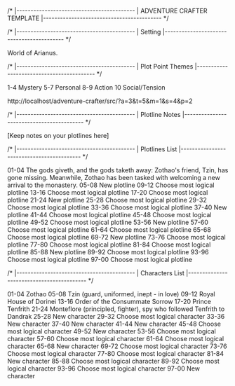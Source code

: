 /*
|------------------------------------------
| ADVENTURE CRAFTER TEMPLATE
|------------------------------------------
*/

/*
|------------------------------------------
| Setting
|------------------------------------------
*/

World of Arianus.

/*
|------------------------------------------
| Plot Point Themes
|------------------------------------------
*/

1-4	Mystery
5-7	Personal
8-9	Action
10	Social/Tension

http://localhost/adventure-crafter/src/?a=3&t=5&m=1&s=4&p=2

/*
|------------------------------------------
| Plotline Notes
|------------------------------------------
*/

[Keep notes on your plotlines here]

/*
|------------------------------------------
| Plotlines List
|------------------------------------------
*/

01-04	The gods giveth, and the gods taketh away: Zothao's friend, Tzin, has gone missing. Meanwhile, Zothao has been tasked with welcoming a new arrival to the monastery.
05-08	New plotline
09-12	Choose most logical plotline
13-16	Choose most logical plotline
17-20	Choose most logical plotline
21-24	New plotline
25-28	Choose most logical plotline
29-32	Choose most logical plotline
33-36	Choose most logical plotline
37-40	New plotline
41-44	Choose most logical plotline
45-48	Choose most logical plotline
49-52	Choose most logical plotline
53-56	New plotline
57-60	Choose most logical plotline
61-64	Choose most logical plotline
65-68	Choose most logical plotline
69-72	New plotline
73-76	Choose most logical plotline
77-80	Choose most logical plotline
81-84	Choose most logical plotline
85-88	New plotline
89-92	Choose most logical plotline
93-96	Choose most logical plotline
97-00	Choose most logical plotline

/*
|------------------------------------------
| Characters List
|------------------------------------------
*/

01-04	Zothao
05-08	Tzin (guard, uniformed, inept - in love)
09-12	Royal House of Dorinei
13-16	Order of the Consummate Sorrow
17-20	Prince Tenfrith
21-24	Monteflore (principled, fighter), spy who followed Tenfrith to Dandrak
25-28	New character
29-32	Choose most logical character
33-36	New character
37-40	New character
41-44	New character
45-48	Choose most logical character
49-52	New character
53-56	Choose most logical character
57-60	Choose most logical character
61-64	Choose most logical character
65-68	New character
69-72	Choose most logical character
73-76	Choose most logical character
77-80	Choose most logical character
81-84	New character
85-88	Choose most logical character
89-92	Choose most logical character
93-96	Choose most logical character
97-00	New character


